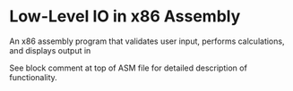 # Low-Level IO in x86 Assembly
An x86 assembly program that validates user input, performs calculations, and displays output in 

See block comment at top of ASM file for detailed description of functionality.
